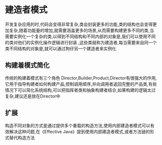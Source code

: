 # 建造者模式

开发复杂应用的时,代码会变得非常复杂,类会封装更多的功能,类的结构也会变得更加复杂,随着功能量的增加,就需要涵盖更多的场景,从而需要构建更多不同的类,当需要实例化一个复杂的类,以得到不同结构和不同内部的对象是,我们可以使用不同的类对他们的实例化操作逻辑进行封装
,这些类就称为建造者,每当需要来自同一个类不同结构的对象是,就可以通过狗仔另一个建造者来实例化

## 构建着模式简化

传统的构建着模式有三个角色
Director,Builder,Product,Director有很强大的作用,它用于指导构建者如何构建产品,控制调用顺序,并向调用者返回完整的产品类,有些情况下可以简化系统结构,可以把指挥者类和抽象构建者结合,如果构建的逻辑太过复杂,建议还是放在Director中

## 扩展

构造不同对象的方式是通过提供多个重载的构造方法,使用内部建造者模式可以有效解决这种问题,在《Effective
Java》提到使用内部建造者模式,或者方法链的形式替代构造方法